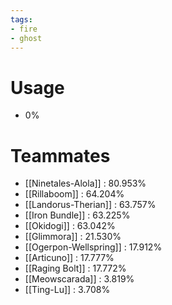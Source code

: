 ```yaml
---
tags:
- fire
- ghost
---
```

# Usage
- 0%
# Teammates
- [[Ninetales-Alola]] : 80.953%
- [[Rillaboom]] : 64.204%
- [[Landorus-Therian]] : 63.757%
- [[Iron Bundle]] : 63.225%
- [[Okidogi]] : 63.042%
- [[Glimmora]] : 21.530%
- [[Ogerpon-Wellspring]] : 17.912%
- [[Articuno]] : 17.777%
- [[Raging Bolt]] : 17.772%
- [[Meowscarada]] : 3.819%
- [[Ting-Lu]] : 3.708%